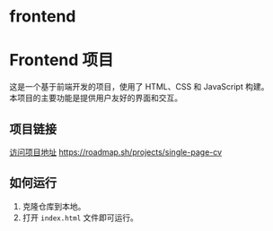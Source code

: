 # frontend
# Frontend 项目

这是一个基于前端开发的项目，使用了 HTML、CSS 和 JavaScript 构建。  
本项目的主要功能是提供用户友好的界面和交互。

## 项目链接
[访问项目地址](https://github.com/mutianyu831/frontend)
https://roadmap.sh/projects/single-page-cv

## 如何运行
1. 克隆仓库到本地。
2. 打开 `index.html` 文件即可运行。

